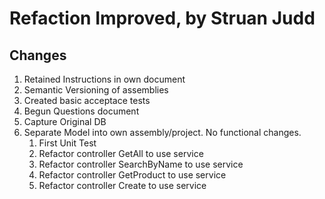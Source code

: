 # Refaction Improved, by Struan Judd

## Changes
1. Retained Instructions in own document
1. Semantic Versioning of assemblies
2. Created basic acceptace tests
3. Begun Questions document
4. Capture Original DB
5. Separate Model into own assembly/project. No functional changes.
   1. First Unit Test
   2. Refactor controller GetAll to use service
   3. Refactor controller SearchByName to use service
   4. Refactor controller GetProduct to use service
   5. Refactor controller Create to use service

